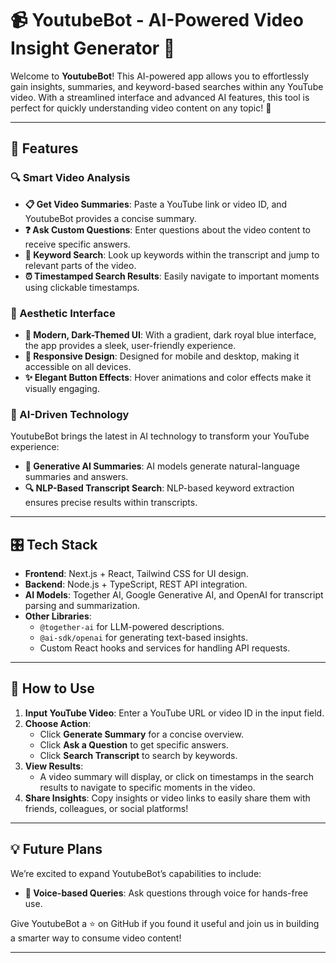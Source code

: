 
# 📹 YoutubeBot - AI-Powered Video Insight Generator 🤖

Welcome to **YoutubeBot**! This AI-powered app allows you to effortlessly gain insights, summaries, and keyword-based searches within any YouTube video. With a streamlined interface and advanced AI features, this tool is perfect for quickly understanding video content on any topic! 🎉

---


## 🚀 Features

### 🔍 Smart Video Analysis
- **📋 Get Video Summaries**: Paste a YouTube link or video ID, and YoutubeBot provides a concise summary.
- **❓ Ask Custom Questions**: Enter questions about the video content to receive specific answers.
- **🔑 Keyword Search**: Look up keywords within the transcript and jump to relevant parts of the video.
- **⏰ Timestamped Search Results**: Easily navigate to important moments using clickable timestamps.

### 🎨 Aesthetic Interface
- **🌌 Modern, Dark-Themed UI**: With a gradient, dark royal blue interface, the app provides a sleek, user-friendly experience.
- **📱 Responsive Design**: Designed for mobile and desktop, making it accessible on all devices.
- **✨ Elegant Button Effects**: Hover animations and color effects make it visually engaging.

### 🤖 AI-Driven Technology
YoutubeBot brings the latest in AI technology to transform your YouTube experience:
- **📝 Generative AI Summaries**: AI models generate natural-language summaries and answers.
- **🔍 NLP-Based Transcript Search**: NLP-based keyword extraction ensures precise results within transcripts.

---

## 🎛️ Tech Stack

- **Frontend**: Next.js + React, Tailwind CSS for UI design.
- **Backend**: Node.js + TypeScript, REST API integration.
- **AI Models**: Together AI, Google Generative AI, and OpenAI for transcript parsing and summarization.
- **Other Libraries**:
  - `@together-ai` for LLM-powered descriptions.
  - `@ai-sdk/openai` for generating text-based insights.
  - Custom React hooks and services for handling API requests.

---

## 🎯 How to Use

1. **Input YouTube Video**: Enter a YouTube URL or video ID in the input field.
2. **Choose Action**:
   - Click **Generate Summary** for a concise overview.
   - Click **Ask a Question** to get specific answers.
   - Click **Search Transcript** to search by keywords.
3. **View Results**: 
   - A video summary will display, or click on timestamps in the search results to navigate to specific moments in the video.
4. **Share Insights**: Copy insights or video links to easily share them with friends, colleagues, or social platforms!

---

## 💡 Future Plans

We’re excited to expand YoutubeBot’s capabilities to include:
- **🎤 Voice-based Queries**: Ask questions through voice for hands-free use.



Give YoutubeBot a ⭐ on GitHub if you found it useful and join us in building a smarter way to consume video content!

---

